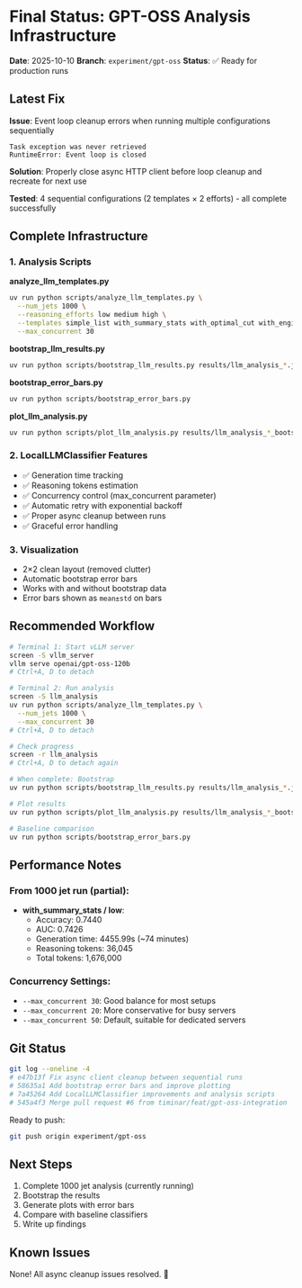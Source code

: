 # Final Status: GPT-OSS Analysis Infrastructure

**Date**: 2025-10-10
**Branch**: `experiment/gpt-oss`
**Status**: ✅ Ready for production runs

## Latest Fix

**Issue**: Event loop cleanup errors when running multiple configurations sequentially
```
Task exception was never retrieved
RuntimeError: Event loop is closed
```

**Solution**: Properly close async HTTP client before loop cleanup and recreate for next use

**Tested**: 4 sequential configurations (2 templates × 2 efforts) - all complete successfully

## Complete Infrastructure

### 1. Analysis Scripts

**analyze_llm_templates.py**
```bash
uv run python scripts/analyze_llm_templates.py \
  --num_jets 1000 \
  --reasoning_efforts low medium high \
  --templates simple_list with_summary_stats with_optimal_cut with_engineered_features \
  --max_concurrent 30
```

**bootstrap_llm_results.py**
```bash
uv run python scripts/bootstrap_llm_results.py results/llm_analysis_*.json
```

**bootstrap_error_bars.py**
```bash
uv run python scripts/bootstrap_error_bars.py
```

**plot_llm_analysis.py**
```bash
uv run python scripts/plot_llm_analysis.py results/llm_analysis_*_bootstrap.json
```

### 2. LocalLLMClassifier Features

- ✅ Generation time tracking
- ✅ Reasoning tokens estimation
- ✅ Concurrency control (max_concurrent parameter)
- ✅ Automatic retry with exponential backoff
- ✅ Proper async cleanup between runs
- ✅ Graceful error handling

### 3. Visualization

- 2×2 clean layout (removed clutter)
- Automatic bootstrap error bars
- Works with and without bootstrap data
- Error bars shown as `mean±std` on bars

## Recommended Workflow

```bash
# Terminal 1: Start vLLM server
screen -S vllm_server
vllm serve openai/gpt-oss-120b
# Ctrl+A, D to detach

# Terminal 2: Run analysis
screen -S llm_analysis
uv run python scripts/analyze_llm_templates.py \
  --num_jets 1000 \
  --max_concurrent 30
# Ctrl+A, D to detach

# Check progress
screen -r llm_analysis
# Ctrl+A, D to detach again

# When complete: Bootstrap
uv run python scripts/bootstrap_llm_results.py results/llm_analysis_*.json

# Plot results
uv run python scripts/plot_llm_analysis.py results/llm_analysis_*_bootstrap.json

# Baseline comparison
uv run python scripts/bootstrap_error_bars.py
```

## Performance Notes

### From 1000 jet run (partial):
- **with_summary_stats / low**:
  - Accuracy: 0.7440
  - AUC: 0.7426
  - Generation time: 4455.99s (~74 minutes)
  - Reasoning tokens: 36,045
  - Total tokens: 1,676,000

### Concurrency Settings:
- `--max_concurrent 30`: Good balance for most setups
- `--max_concurrent 20`: More conservative for busy servers
- `--max_concurrent 50`: Default, suitable for dedicated servers

## Git Status

```bash
git log --oneline -4
# e47b13f Fix async client cleanup between sequential runs
# 58635a1 Add bootstrap error bars and improve plotting
# 7a45264 Add LocalLLMClassifier improvements and analysis scripts
# 545a4f3 Merge pull request #6 from timinar/feat/gpt-oss-integration
```

Ready to push:
```bash
git push origin experiment/gpt-oss
```

## Next Steps

1. Complete 1000 jet analysis (currently running)
2. Bootstrap the results
3. Generate plots with error bars
4. Compare with baseline classifiers
5. Write up findings

## Known Issues

None! All async cleanup issues resolved. 🎉
